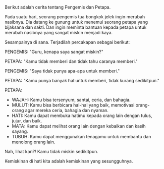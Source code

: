 Berikut adalah cerita tentang Pengemis dan Petapa.

Pada suatu hari, seorang pengemis tua bongkok jelek ingin merubah nasibnya. Dia datang ke gunung untuk menemui seorang petapa yang bijaksana dan sakti. Dan ingin meminta bantuan kepada petapa untuk merubah nasibnya yang sangat miskin menjadi kaya.

Sesampainya di sana. Terjadilah percakapan sebagai berikut:

PENGEMIS: "Guru, kenapa saya sangat miskin?"

PETAPA: "Kamu tidak memberi dan tidak tahu caranya memberi."

PENGEMIS: "Saya tidak punya apa-apa untuk memberi."

PETAPA: "Kamu punya banyak hal untuk memberi, tidak kurang sedikitpun."

PETAPA: 
  - WAJAH: Kamu bisa tersenyum, santai, ceria, dan bahagia.
  - MULUT: Kamu bisa berbicara hal-hal yang baik, memotivasi orang-orang agar mereka ceria, bahagia dan nyaman.
  - HATI: Kamu dapat membuka hatimu kepada orang lain dengan tulus, jujur, dan baik.
  - MATA: Kamu dapat melihat orang lain dengan kebaikan dan kasih sayang.
  - TUBUH: Kamu dapat menggunakan tenagamu untuk membantu dan menolong orang lain.

Nah, lihat kan?! Kamu tidak miskin sedikitpun.

Kemiskinan di hati kita adalah kemiskinan yang sesungguhnya.
